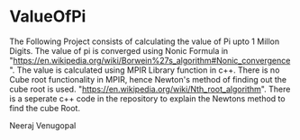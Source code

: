# ValueOfPi

The Following Project consists of calculating the value of Pi upto 1 Millon Digits.
The value of pi is converged using Nonic Formula in "https://en.wikipedia.org/wiki/Borwein%27s_algorithm#Nonic_convergence".
The value is calculated using MPIR Library function in c++.
There is no Cube root functionality in MPIR, hence Newton's method of finding out the cube root is used. "https://en.wikipedia.org/wiki/Nth_root_algorithm".
There is a seperate c++ code in the repository to explain the Newtons method to find the cube Root.


Neeraj Venugopal
